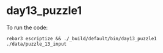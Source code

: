 day13_puzzle1
=====
To run the code:
```
rebar3 escriptize && ./_build/default/bin/day13_puzzle1 ./data/puzzle_13_input
```
